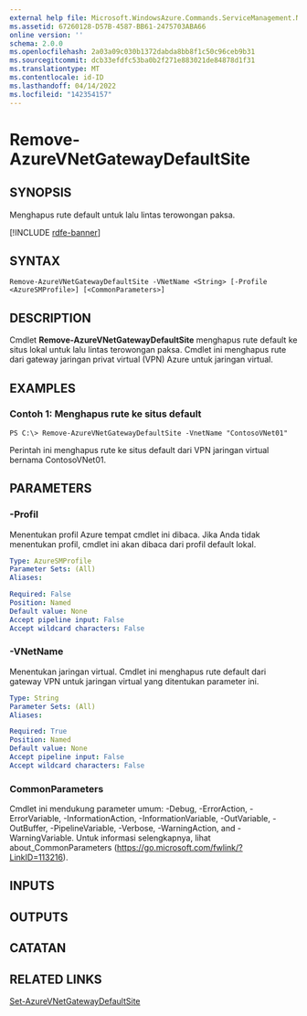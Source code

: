 ```yaml
---
external help file: Microsoft.WindowsAzure.Commands.ServiceManagement.Network.dll-Help.xml
ms.assetid: 67260128-D57B-4587-BB61-2475703ABA66
online version: ''
schema: 2.0.0
ms.openlocfilehash: 2a03a09c030b1372dabda8bb8f1c50c96ceb9b31
ms.sourcegitcommit: dcb33efdfc53ba0b2f271e883021de84878d1f31
ms.translationtype: MT
ms.contentlocale: id-ID
ms.lasthandoff: 04/14/2022
ms.locfileid: "142354157"
---
```

# Remove-AzureVNetGatewayDefaultSite

## SYNOPSIS
Menghapus rute default untuk lalu lintas terowongan paksa.

[!INCLUDE [rdfe-banner](../../includes/rdfe-banner.md)]

## SYNTAX

```
Remove-AzureVNetGatewayDefaultSite -VNetName <String> [-Profile <AzureSMProfile>] [<CommonParameters>]
```

## DESCRIPTION
Cmdlet **Remove-AzureVNetGatewayDefaultSite** menghapus rute default ke situs lokal untuk lalu lintas terowongan paksa.
Cmdlet ini menghapus rute dari gateway jaringan privat virtual (VPN) Azure untuk jaringan virtual.

## EXAMPLES

### Contoh 1: Menghapus rute ke situs default
```
PS C:\> Remove-AzureVNetGatewayDefaultSite -VnetName "ContosoVNet01"
```

Perintah ini menghapus rute ke situs default dari VPN jaringan virtual bernama ContosoVNet01.

## PARAMETERS

### -Profil
Menentukan profil Azure tempat cmdlet ini dibaca.
Jika Anda tidak menentukan profil, cmdlet ini akan dibaca dari profil default lokal.

```yaml
Type: AzureSMProfile
Parameter Sets: (All)
Aliases: 

Required: False
Position: Named
Default value: None
Accept pipeline input: False
Accept wildcard characters: False
```

### -VNetName
Menentukan jaringan virtual.
Cmdlet ini menghapus rute default dari gateway VPN untuk jaringan virtual yang ditentukan parameter ini.

```yaml
Type: String
Parameter Sets: (All)
Aliases: 

Required: True
Position: Named
Default value: None
Accept pipeline input: False
Accept wildcard characters: False
```

### CommonParameters
Cmdlet ini mendukung parameter umum: -Debug, -ErrorAction, -ErrorVariable, -InformationAction, -InformationVariable, -OutVariable, -OutBuffer, -PipelineVariable, -Verbose, -WarningAction, and -WarningVariable. Untuk informasi selengkapnya, lihat about_CommonParameters (https://go.microsoft.com/fwlink/?LinkID=113216).

## INPUTS

## OUTPUTS

## CATATAN

## RELATED LINKS

[Set-AzureVNetGatewayDefaultSite](./Set-AzureVNetGatewayDefaultSite.md)
